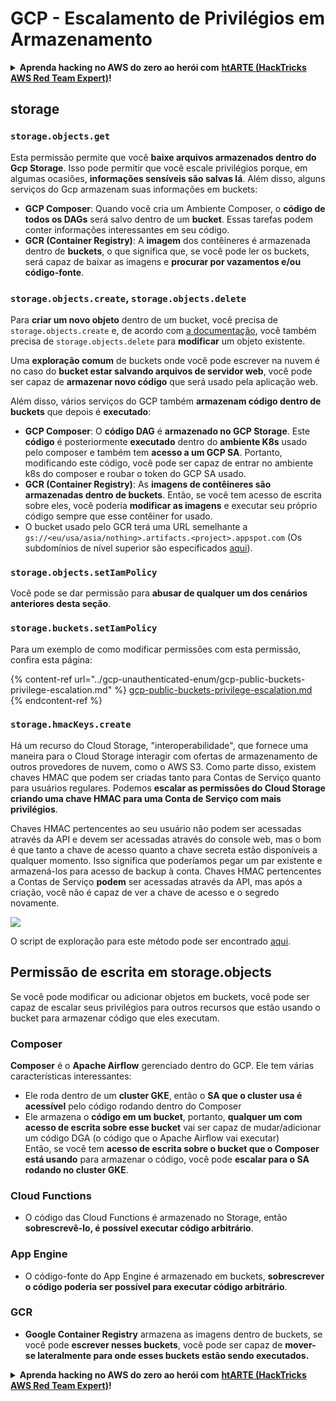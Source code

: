 # GCP - Escalamento de Privilégios em Armazenamento

<details>

<summary><strong>Aprenda hacking no AWS do zero ao herói com</strong> <a href="https://training.hacktricks.xyz/courses/arte"><strong>htARTE (HackTricks AWS Red Team Expert)</strong></a><strong>!</strong></summary>

Outras formas de apoiar o HackTricks:

* Se você quer ver sua **empresa anunciada no HackTricks** ou **baixar o HackTricks em PDF**, confira os [**PLANOS DE ASSINATURA**](https://github.com/sponsors/carlospolop)!
* Adquira o [**material oficial PEASS & HackTricks**](https://peass.creator-spring.com)
* Descubra [**A Família PEASS**](https://opensea.io/collection/the-peass-family), nossa coleção de [**NFTs exclusivos**](https://opensea.io/collection/the-peass-family)
* **Junte-se ao grupo** 💬 [**Discord**](https://discord.gg/hRep4RUj7f) ou ao grupo [**telegram**](https://t.me/peass) ou **siga-me** no **Twitter** 🐦 [**@carlospolopm**](https://twitter.com/carlospolopm)**.**
* **Compartilhe suas técnicas de hacking enviando PRs para os repositórios do GitHub** [**HackTricks**](https://github.com/carlospolop/hacktricks) e [**HackTricks Cloud**](https://github.com/carlospolop/hacktricks-cloud).

</details>

## storage

### `storage.objects.get`

Esta permissão permite que você **baixe arquivos armazenados dentro do Gcp Storage**. Isso pode permitir que você escale privilégios porque, em algumas ocasiões, **informações sensíveis são salvas lá**. Além disso, alguns serviços do Gcp armazenam suas informações em buckets:

* **GCP Composer**: Quando você cria um Ambiente Composer, o **código de todos os DAGs** será salvo dentro de um **bucket**. Essas tarefas podem conter informações interessantes em seu código.
* **GCR (Container Registry)**: A **imagem** dos contêineres é armazenada dentro de **buckets**, o que significa que, se você pode ler os buckets, será capaz de baixar as imagens e **procurar por vazamentos e/ou código-fonte**.

### `storage.objects.create`, `storage.objects.delete`

Para **criar um novo objeto** dentro de um bucket, você precisa de `storage.objects.create` e, de acordo com [a documentação](https://cloud.google.com/storage/docs/access-control/iam-permissions#object_permissions), você também precisa de `storage.objects.delete` para **modificar** um objeto existente.

Uma **exploração comum** de buckets onde você pode escrever na nuvem é no caso do **bucket estar salvando arquivos de servidor web**, você pode ser capaz de **armazenar novo código** que será usado pela aplicação web.

Além disso, vários serviços do GCP também **armazenam código dentro de buckets** que depois é **executado**:

* **GCP Composer**: O **código DAG** é **armazenado no GCP Storage**. Este **código** é posteriormente **executado** dentro do **ambiente K8s** usado pelo composer e também tem **acesso a um GCP SA**. Portanto, modificando este código, você pode ser capaz de entrar no ambiente k8s do composer e roubar o token do GCP SA usado.
* **GCR (Container Registry)**: As **imagens de contêineres são armazenadas dentro de buckets**. Então, se você tem acesso de escrita sobre eles, você poderia **modificar as imagens** e executar seu próprio código sempre que esse contêiner for usado.
* O bucket usado pelo GCR terá uma URL semelhante a `gs://<eu/usa/asia/nothing>.artifacts.<project>.appspot.com` (Os subdomínios de nível superior são especificados [aqui](https://cloud.google.com/container-registry/docs/pushing-and-pulling)).

### `storage.objects.setIamPolicy`

Você pode se dar permissão para **abusar de qualquer um dos cenários anteriores desta seção**.

### **`storage.buckets.setIamPolicy`**

Para um exemplo de como modificar permissões com esta permissão, confira esta página:

{% content-ref url="../gcp-unauthenticated-enum/gcp-public-buckets-privilege-escalation.md" %}
[gcp-public-buckets-privilege-escalation.md](../gcp-unauthenticated-enum/gcp-public-buckets-privilege-escalation.md)
{% endcontent-ref %}

### `storage.hmacKeys.create`

Há um recurso do Cloud Storage, "interoperabilidade", que fornece uma maneira para o Cloud Storage interagir com ofertas de armazenamento de outros provedores de nuvem, como o AWS S3. Como parte disso, existem chaves HMAC que podem ser criadas tanto para Contas de Serviço quanto para usuários regulares. Podemos **escalar as permissões do Cloud Storage criando uma chave HMAC para uma Conta de Serviço com mais privilégios**.

Chaves HMAC pertencentes ao seu usuário não podem ser acessadas através da API e devem ser acessadas através do console web, mas o bom é que tanto a chave de acesso quanto a chave secreta estão disponíveis a qualquer momento. Isso significa que poderíamos pegar um par existente e armazená-los para acesso de backup à conta. Chaves HMAC pertencentes a Contas de Serviço **podem** ser acessadas através da API, mas após a criação, você não é capaz de ver a chave de acesso e o segredo novamente.

![](https://rhinosecuritylabs.com/wp-content/uploads/2020/04/image2-1.png)

O script de exploração para este método pode ser encontrado [aqui](https://github.com/RhinoSecurityLabs/GCP-IAM-Privilege-Escalation/blob/master/ExploitScripts/storage.hmacKeys.create.py).

## Permissão de escrita em storage.objects

Se você pode modificar ou adicionar objetos em buckets, você pode ser capaz de escalar seus privilégios para outros recursos que estão usando o bucket para armazenar código que eles executam.

### Composer

**Composer** é o **Apache Airflow** gerenciado dentro do GCP. Ele tem várias características interessantes:

* Ele roda dentro de um **cluster GKE**, então o **SA que o cluster usa é acessível** pelo código rodando dentro do Composer
* Ele armazena o **código em um bucket**, portanto, **qualquer um com acesso de escrita sobre esse bucket** vai ser capaz de mudar/adicionar um código DGA (o código que o Apache Airflow vai executar)\
Então, se você tem **acesso de escrita sobre o bucket que o Composer está usando** para armazenar o código, você pode **escalar para o SA rodando no cluster GKE**.

### Cloud Functions

* O código das Cloud Functions é armazenado no Storage, então **sobrescrevê-lo, é possível executar código arbitrário**.

### App Engine

* O código-fonte do App Engine é armazenado em buckets, **sobrescrever o código poderia ser possível para executar código arbitrário**.
### GCR

* **Google Container Registry** armazena as imagens dentro de buckets, se você pode **escrever nesses buckets**, você pode ser capaz de **mover-se lateralmente para onde esses buckets estão sendo executados.**

<details>

<summary><strong>Aprenda hacking no AWS do zero ao herói com</strong> <a href="https://training.hacktricks.xyz/courses/arte"><strong>htARTE (HackTricks AWS Red Team Expert)</strong></a><strong>!</strong></summary>

Outras formas de apoiar o HackTricks:

* Se você quer ver sua **empresa anunciada no HackTricks** ou **baixar o HackTricks em PDF**, confira os [**PLANOS DE ASSINATURA**](https://github.com/sponsors/carlospolop)!
* Adquira o [**material oficial PEASS & HackTricks**](https://peass.creator-spring.com)
* Descubra [**A Família PEASS**](https://opensea.io/collection/the-peass-family), nossa coleção de [**NFTs**](https://opensea.io/collection/the-peass-family) exclusivos
* **Junte-se ao grupo** 💬 [**Discord**](https://discord.gg/hRep4RUj7f) ou ao grupo [**telegram**](https://t.me/peass) ou **siga**-me no **Twitter** 🐦 [**@carlospolopm**](https://twitter.com/carlospolopm)**.**
* **Compartilhe suas técnicas de hacking enviando PRs para os repositórios github do** [**HackTricks**](https://github.com/carlospolop/hacktricks) e [**HackTricks Cloud**](https://github.com/carlospolop/hacktricks-cloud).

</details>
